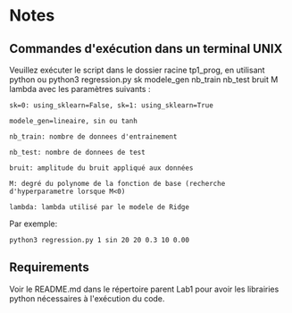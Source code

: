 # Notes
## Commandes d'exécution dans un terminal UNIX
Veuillez exécuter le script dans le dossier racine tp1_prog, en utilisant python ou python3 regression.py sk modele_gen nb_train nb_test bruit M lambda
avec les paramètres suivants :
```
sk=0: using_sklearn=False, sk=1: using_sklearn=True

modele_gen=lineaire, sin ou tanh

nb_train: nombre de donnees d'entrainement

nb_test: nombre de donnees de test

bruit: amplitude du bruit appliqué aux données

M: degré du polynome de la fonction de base (recherche d'hyperparametre lorsque M<0)

lambda: lambda utilisé par le modele de Ridge
```

Par exemple: 
```
python3 regression.py 1 sin 20 20 0.3 10 0.00
```

## Requirements
Voir le README.md dans le répertoire parent Lab1 pour avoir les librairies python nécessaires à l'exécution du code.
